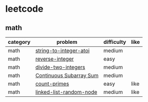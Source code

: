 # leetcode 

## math
| category  | problem | difficulty | like | 
| ------------- | ------------- | ------------- | ---------|
|math|[string-to-integer-atoi](https://leetcode.com/problems/string-to-integer-atoi/description/)|medium|  
|math|[reverse-integer](https://leetcode.com/problems/reverse-integer/)|easy|
|math|[divide-two-integers](https://leetcode.com/problems/divide-two-integers/description/)|medium|
|math|[Continuous Subarray Sum](https://leetcode.com/problems/continuous-subarray-sum/description/)|medium|
|math|[count-primes](https://leetcode.com/problems/count-primes/description/)|easy|like|
|math|[linked-list-random-node](linked-list-random-node)|medium|like